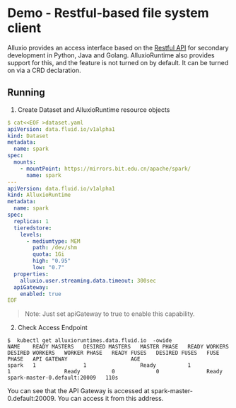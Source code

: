 # Demo - Restful-based file system client

Alluxio provides an access interface based on the [Restful API](https://docs.alluxio.io/os/user/stable/en/api/FS-API.html) for secondary development in Python, Java and Golang. AlluxioRuntime also provides support for this, and the feature is not turned on by default. It can be turned on via a CRD declaration.


## Running

1. Create Dataset and AlluxioRuntime resource objects
```yaml
$ cat<<EOF >dataset.yaml
apiVersion: data.fluid.io/v1alpha1
kind: Dataset
metadata:
  name: spark
spec:
  mounts:
    - mountPoint: https://mirrors.bit.edu.cn/apache/spark/
      name: spark
---
apiVersion: data.fluid.io/v1alpha1
kind: AlluxioRuntime
metadata:
  name: spark
spec:
  replicas: 1
  tieredstore:
    levels:
      - mediumtype: MEM
        path: /dev/shm
        quota: 1Gi
        high: "0.95"
        low: "0.7"
  properties:
    alluxio.user.streaming.data.timeout: 300sec
  apiGateway:
    enabled: true
EOF
```

> Note: Just set apiGateway to true to enable this capability.


2. Check Access Endpoint

```
$  kubectl get alluxioruntimes.data.fluid.io  -owide
NAME    READY MASTERS   DESIRED MASTERS   MASTER PHASE   READY WORKERS   DESIRED WORKERS   WORKER PHASE   READY FUSES   DESIRED FUSES   FUSE PHASE   API GATEWAY                    AGE
spark   1               1                 Ready          1               1                 Ready          0             0               Ready        spark-master-0.default:20009   110s
```

You can see that the API Gateway is accessed at spark-master-0.default:20009. You can access it from this address.
